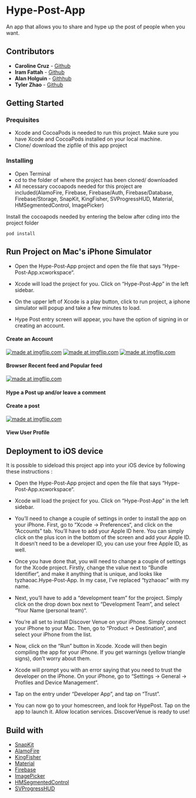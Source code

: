 # Hype-Post-App

An app that allows you to share and hype up the post of people when you want.

## Contributors  
 * **Caroline Cruz** - [Github](https://github.com/caroline608)
 * **Iram Fattah** - [Github](https://github.com/Ifattah94)
 * **Alan Holguin** - [Githhub](https://github.com/lynksdomain)
 * **Tyler Zhao** - [Github](https://github.com/kuuhaku0)
 
## Getting Started 

### Prequisites
* Xcode and CocoaPods is needed to run this project. Make sure you have Xcode and CocoaPods installed on your local machine.
* Clone/ download the zipfile of this app project

### Installing
* Open Terminal
* cd to the folder of where the project has been cloned/ downloaded
* All necessary cocoapods needed for this project are included(AlamoFire, Firebase, Firebase/Auth, Firebase/Database, Firebase/Storage, SnapKit, KingFisher, SVProgressHUD, Material, HMSegmentedControl, ImagePicker)


Install the cocoapods needed by entering the below after cding into the project folder
```
pod install
```

## Run Project on Mac's iPhone Simulator
* Open the Hype-Post-App project and open the file that says “Hype-Post-App.xcworkspace“.

* Xcode will load the project for you. Click on “Hype-Post-App” in the left sidebar.
* On the upper left of Xcode is a play button, click to run project, a iphone simulator will popup and take a few minutes to load.

* Hype Post entry screen will appear, you have the option of signing in or creating an account.

#### Create an Account
<a href="https://imgflip.com/gif/24a19o"><img src="https://i.imgflip.com/24a19o.gif" title="made at imgflip.com"/></a>
<a href="https://imgflip.com/gif/24a1e2"><img src="https://i.imgflip.com/24a1e2.gif" title="made at imgflip.com"/></a>
<a href="https://imgflip.com/gif/24a1fx"><img src="https://i.imgflip.com/24a1fx.gif" title="made at imgflip.com"/></a>
#### Browser Recent feed and Popular feed
<a href="https://imgflip.com/gif/24a1ng"><img src="https://i.imgflip.com/24a1ng.gif" title="made at imgflip.com"/></a>
#### Hype a Post up and/or leave a comment

#### Create a post
<a href="https://imgflip.com/gif/24a1vo"><img src="https://i.imgflip.com/24a1vo.gif" title="made at imgflip.com"/></a>
#### View User Profile


## Deployment to iOS device
It is possible to sideload this project app into your iOS device by following these instructions :

* Open the Hype-Post-App project and open the file that says “Hype-Post-App.xcworkspace“.


* Xcode will load the project for you. Click on “Hype-Post-App” in the left sidebar.

* You’ll need to change a couple of settings in order to install the app on your iPhone. First, go to “Xcode -> Preferences“, and click on the “Accounts” tab. You’ll have to add your Apple ID here. You can simply click on the plus icon in the bottom of the screen and add your Apple ID. It doesn’t need to be a developer ID, you can use your free Apple ID, as well.

* Once you have done that, you will need to change a couple of settings for the Xcode project. Firstly, change the value next to “Bundle Identifier“, and make it anything that is unique, and looks like tyzhaoac.Hype-Post-App. In my case, I’ve replaced “tyzhaoac” with my name.


* Next, you’ll have to add a “development team” for the project. Simply click on the drop down box next to “Development Team”, and select “Your Name (personal team)“.

* You’re all set to install Discover Venue on your iPhone. Simply connect your iPhone to your Mac. Then, go to “Product -> Destination“, and select your iPhone from the list.

* Now, click on the “Run” button in Xcode. Xcode will then begin compiling the app for your iPhone. If you get warnings (yellow triangle signs), don’t worry about them.

* Xcode will prompt you with an error saying that you need to trust the developer on the iPhone. On your iPhone, go to “Settings -> General -> Profiles and Device Management“.

* Tap on the entry under “Developer App”, and tap on “Trust”.

* You can now go to your homescreen, and look for HypePost. Tap on the app to launch it.  Allow location services. DiscoverVenue is ready to use!

## Build with
* [SnapKit](https://github.com/SnapKit/SnapKit)
* [AlamoFire](https://github.com/Alamofire/Alamofire)
* [KingFisher](https://github.com/onevcat/Kingfisher)
* [Material](https://cocoapods.org/pods/Material)
* [Firebase](https://github.com/firebase/firebase-ios-sdk)
* [ImagePicker](https://cocoapods.org/pods/ImagePicker)
* [HMSegmentedControl](https://github.com/HeshamMegid/HMSegmentedControl)
* [SVProgressHUD](https://github.com/SVProgressHUD/SVProgressHUD)
